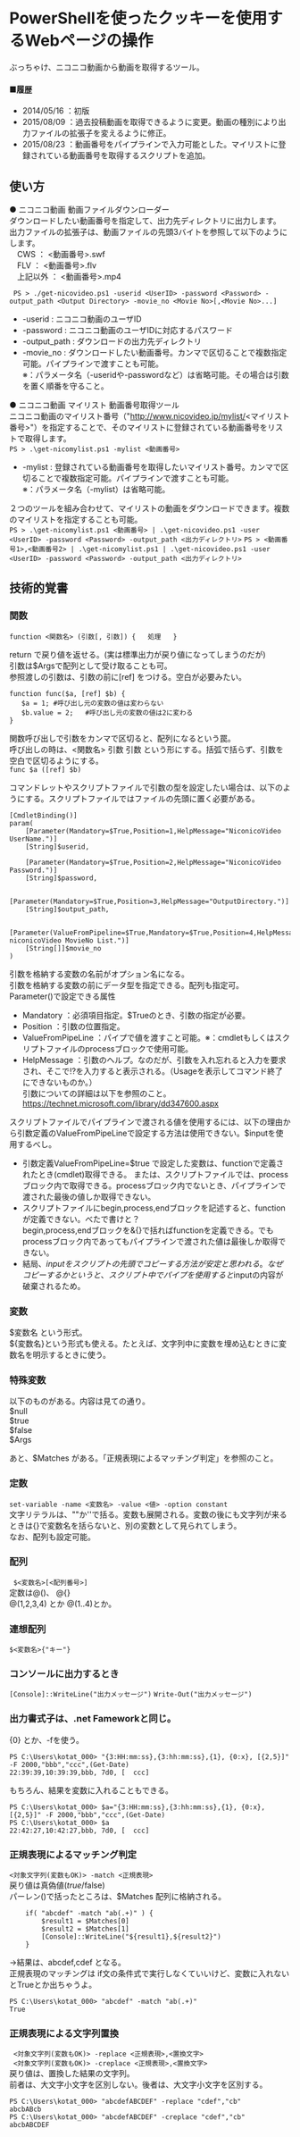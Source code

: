 # PowerShellを使ったクッキーを使用するWebページの操作
ぶっちゃけ、ニコニコ動画から動画を取得するツール。  
#### ■履歴  
* 2014/05/16 ：初版
* 2015/08/09 ：過去投稿動画を取得できるように変更。動画の種別により出力ファイルの拡張子を変えるように修正。
* 2015/08/23 ：動画番号をパイプラインで入力可能とした。マイリストに登録されている動画番号を取得するスクリプトを追加。  

## 使い方  
● ニコニコ動画 動画ファイルダウンローダー  
ダウンロードしたい動画番号を指定して、出力先ディレクトリに出力します。  
出力ファイルの拡張子は、動画ファイルの先頭3バイトを参照して以下のようにします。  
　CWS ： <動画番号>.swf  
　FLV ： <動画番号>.flv  
　上記以外 ： <動画番号>.mp4

`
PS > ./get-nicovideo.ps1 -userid <UserID> -password <Password> -output_path <Output Directory> -movie_no <Movie No>[,<Movie No>...]`
* -userid : ニコニコ動画のユーザID  
* -password : ニコニコ動画のユーザIDに対応するパスワード  
* -output_path : ダウンロードの出力先ディレクトリ  
* -movie_no : ダウンロードしたい動画番号。カンマで区切ることで複数指定可能。パイプラインで渡すことも可能。  
※：パラメータ名（-useridや-passwordなど）は省略可能。その場合は引数を置く順番を守ること。

● ニコニコ動画 マイリスト 動画番号取得ツール  
ニコニコ動画のマイリスト番号（"http://www.nicovideo.jp/mylist/<マイリスト番号>"）を指定することで、そのマイリストに登録されている動画番号をリストで取得します。  
`PS > .\get-nicomylist.ps1 -mylist <動画番号>`
* -mylist : 登録されている動画番号を取得したいマイリスト番号。カンマで区切ることで複数指定可能。パイプラインで渡すことも可能。  
※：パラメータ名（-mylist）は省略可能。


２つのツールを組み合わせて、マイリストの動画をダウンロードできます。複数のマイリストを指定することも可能。  
`PS > .\get-nicomylist.ps1 <動画番号> | .\get-nicovideo.ps1 -user <UserID> -password <Password> -output_path <出力ディレクトリ>`
`PS > <動画番号1>,<動画番号2> | .\get-nicomylist.ps1 | .\get-nicovideo.ps1 -user <UserID> -password <Password> -output_path <出力ディレクトリ>`


## 技術的覚書
### 関数
 `function <関数名> (引数[, 引数]) {  
     処理  
 }`

 return で戻り値を返せる。(実は標準出力が戻り値になってしまうのだが)  
 引数は$Argsで配列として受け取ることも可。  
 参照渡しの引数は、引数の前に[ref] をつける。空白が必要みたい。  

 ```
 function func($a, [ref] $b) {  
 	$a = 1;	#呼び出し元の変数の値は変わらない  
 	$b.value = 2;	#呼び出し元の変数の値は2に変わる  
 }
```

 関数呼び出しで引数をカンマで区切ると、配列になるという罠。  
 呼び出しの時は、<関数名> 引数 引数 という形にする。括弧で括らず、引数を空白で区切るようにする。  
 `func $a ([ref] $b)`  

コマンドレットやスクリプトファイルで引数の型を設定したい場合は、以下のようにする。スクリプトファイルではファイルの先頭に置く必要がある。  
```
[CmdletBinding()]
param(
	[Parameter(Mandatory=$True,Position=1,HelpMessage="NiconicoVideo UserName.")]
	[String]$userid,

	[Parameter(Mandatory=$True,Position=2,HelpMessage="NiconicoVideo Password.")]
	[String]$password,

	[Parameter(Mandatory=$True,Position=3,HelpMessage="OutputDirectory.")]
	[String]$output_path,

	[Parameter(ValueFromPipeline=$True,Mandatory=$True,Position=4,HelpMessage="Download niconicoVideo MovieNo List.")]
	[String[]]$movie_no
)
```  
引数を格納する変数の名前がオプション名になる。  
引数を格納する変数の前にデータ型を指定できる。配列も指定可。  
Parameter()で設定できる属性  
* Mandatory ：必須項目指定。$Trueのとき、引数の指定が必要。
* Position  ：引数の位置指定。
* ValueFromPipeLine ：パイプで値を渡すこと可能。※：cmdletもしくはスクリプトファイルのprocessブロックで使用可能。  
* HelpMessage ：引数のヘルプ。なのだが、引数を入れ忘れると入力を要求され、そこで!?を入力すると表示される。（Usageを表示してコマンド終了にできないものか。）  
引数についての詳細は以下を参照のこと。  
https://technet.microsoft.com/library/dd347600.aspx

スクリプトファイルでパイプラインで渡される値を使用するには、以下の理由から引数定義のValueFromPipeLineで設定する方法は使用できない。$inputを使用するべし。  
* 引数定義ValueFromPipeLine=$true で設定した変数は、functionで定義されたとき(cmdlet)取得できる。
または、スクリプトファイルでは、processブロック内で取得できる。processブロック内でないとき、パイプラインで渡された最後の値しか取得できない。
* スクリプトファイルにbegin,process,endブロックを記述すると、functionが定義できない。べたで書けと？  
  begin,process,endブロックを&{}で括ればfunctionを定義できる。でもprocessブロック内であってもパイプラインで渡された値は最後しか取得できない。
* 結局、$inputをスクリプトの先頭でコピーする方法が安定と思われる。なぜコピーするかというと、スクリプト中でパイプを使用すると$inputの内容が破棄されるため。  

### 変数
 $変数名 という形式。  
 ${変数名}という形式も使える。たとえば、文字列中に変数を埋め込むときに変数名を明示するときに使う。  

### 特殊変数
 以下のものがある。内容は見ての通り。  
 $null  
 $true  
 $false  
 $Args  

 あと、$Matches がある。「正規表現によるマッチング判定」を参照のこと。  

### 定数
`set-variable -name <変数名> -value <値> -option constant`  
文字リテラルは、""か''で括る。変数も展開される。変数の後にも文字列が来るときは{}で変数名を括らないと、別の変数として見られてしまう。  
なお、配列も設定可能。


### 配列
`` $<変数名>[<配列番号>]``  
 定数は@()、 @{}  
 @(1,2,3,4) とか @(1..4)とか。  

### 連想配列
`` $<変数名>{"キー"}  ``

### コンソールに出力するとき
`[Console]::WriteLine("出力メッセージ")`
`Write-Out("出力メッセージ")`

### 出力書式子は、.net Fameworkと同じ。
 {0} とか、-fを使う。  

```
PS C:\Users\kotat_000> "{3:HH:mm:ss},{3:hh:mm:ss},{1}, {0:x}, [{2,5}]" -F 2000,"bbb","ccc",(Get-Date)  
22:39:39,10:39:39,bbb, 7d0, [  ccc]
```

もちろん、結果を変数に入れることもできる。  

```
PS C:\Users\kotat_000> $a="{3:HH:mm:ss},{3:hh:mm:ss},{1}, {0:x}, [{2,5}]" -F 2000,"bbb","ccc",(Get-Date)  
PS C:\Users\kotat_000> $a  
22:42:27,10:42:27,bbb, 7d0, [  ccc]
```

### 正規表現によるマッチング判定
 `<対象文字列(変数もOK)> -match <正規表現>`  
 戻り値は真偽値($true/$false)  
 パーレン()で括ったところは、$Matches 配列に格納される。  

```
	if( "abcdef" -match "ab(.+)" ) {  
		$result1 = $Matches[0]  
		$result2 = $Matches[1]  
		[Console]::WriteLine("${result1},${result2}")  
	}  
```

→結果は、abcdef,cdef となる。  
  正規表現のマッチングは if文の条件式で実行しなくていいけど、変数に入れないとTrueとか出ちゃうよ。  

```
PS C:\Users\kotat_000> "abcdef" -match "ab(.+)"  
True  
```

### 正規表現による文字列置換
`` <対象文字列(変数もOK)> -replace <正規表現>,<置換文字>``  
`` <対象文字列(変数もOK)> -creplace <正規表現>,<置換文字>``  
 戻り値は、置換した結果の文字列。  
 前者は、大文字小文字を区別しない。後者は、大文字小文字を区別する。  

```
PS C:\Users\kotat_000> "abcdefABCDEF" -replace "cdef","cb"  
abcbABcb  
PS C:\Users\kotat_000> "abcdefABCDEF" -creplace "cdef","cb"  
abcbABCDEF
```
